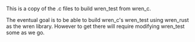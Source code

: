 This is a copy of the .c files to build wren_test from wren_c.

The eventual goal is to be able to build wren_c's wren_test using wren_rust
as the wren library.  However to get there will require modifying wren_test
some as we go.